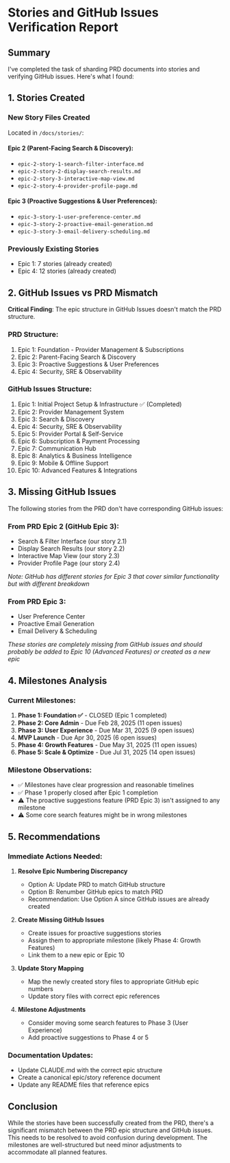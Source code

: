 # Stories and GitHub Issues Verification Report

## Summary

I've completed the task of sharding PRD documents into stories and verifying GitHub issues. Here's what I found:

## 1. Stories Created

### New Story Files Created
Located in `/docs/stories/`:

#### Epic 2 (Parent-Facing Search & Discovery):
- `epic-2-story-1-search-filter-interface.md`
- `epic-2-story-2-display-search-results.md`
- `epic-2-story-3-interactive-map-view.md`
- `epic-2-story-4-provider-profile-page.md`

#### Epic 3 (Proactive Suggestions & User Preferences):
- `epic-3-story-1-user-preference-center.md`
- `epic-3-story-2-proactive-email-generation.md`
- `epic-3-story-3-email-delivery-scheduling.md`

### Previously Existing Stories
- Epic 1: 7 stories (already created)
- Epic 4: 12 stories (already created)

## 2. GitHub Issues vs PRD Mismatch

**Critical Finding**: The epic structure in GitHub Issues doesn't match the PRD structure.

### PRD Structure:
1. Epic 1: Foundation - Provider Management & Subscriptions
2. Epic 2: Parent-Facing Search & Discovery
3. Epic 3: Proactive Suggestions & User Preferences  
4. Epic 4: Security, SRE & Observability

### GitHub Issues Structure:
1. Epic 1: Initial Project Setup & Infrastructure ✅ (Completed)
2. Epic 2: Provider Management System
3. Epic 3: Search & Discovery
4. Epic 4: Security, SRE & Observability
5. Epic 5: Provider Portal & Self-Service
6. Epic 6: Subscription & Payment Processing
7. Epic 7: Communication Hub
8. Epic 8: Analytics & Business Intelligence
9. Epic 9: Mobile & Offline Support
10. Epic 10: Advanced Features & Integrations

## 3. Missing GitHub Issues

The following stories from the PRD don't have corresponding GitHub issues:

### From PRD Epic 2 (GitHub Epic 3):
- Search & Filter Interface (our story 2.1)
- Display Search Results (our story 2.2) 
- Interactive Map View (our story 2.3)
- Provider Profile Page (our story 2.4)

*Note: GitHub has different stories for Epic 3 that cover similar functionality but with different breakdown*

### From PRD Epic 3:
- User Preference Center
- Proactive Email Generation
- Email Delivery & Scheduling

*These stories are completely missing from GitHub issues and should probably be added to Epic 10 (Advanced Features) or created as a new epic*

## 4. Milestones Analysis

### Current Milestones:
1. **Phase 1: Foundation ✅** - CLOSED (Epic 1 completed)
2. **Phase 2: Core Admin** - Due Feb 28, 2025 (11 open issues)
3. **Phase 3: User Experience** - Due Mar 31, 2025 (9 open issues)
4. **MVP Launch** - Due Apr 30, 2025 (6 open issues)
5. **Phase 4: Growth Features** - Due May 31, 2025 (11 open issues)
6. **Phase 5: Scale & Optimize** - Due Jul 31, 2025 (14 open issues)

### Milestone Observations:
- ✅ Milestones have clear progression and reasonable timelines
- ✅ Phase 1 properly closed after Epic 1 completion
- ⚠️ The proactive suggestions feature (PRD Epic 3) isn't assigned to any milestone
- ⚠️ Some core search features might be in wrong milestones

## 5. Recommendations

### Immediate Actions Needed:

1. **Resolve Epic Numbering Discrepancy**
   - Option A: Update PRD to match GitHub structure
   - Option B: Renumber GitHub epics to match PRD
   - Recommendation: Use Option A since GitHub issues are already created

2. **Create Missing GitHub Issues**
   - Create issues for proactive suggestions stories
   - Assign them to appropriate milestone (likely Phase 4: Growth Features)
   - Link them to a new epic or Epic 10

3. **Update Story Mapping**
   - Map the newly created story files to appropriate GitHub epic numbers
   - Update story files with correct epic references

4. **Milestone Adjustments**
   - Consider moving some search features to Phase 3 (User Experience)
   - Add proactive suggestions to Phase 4 or 5

### Documentation Updates:
- Update CLAUDE.md with the correct epic structure
- Create a canonical epic/story reference document
- Update any README files that reference epics

## Conclusion

While the stories have been successfully created from the PRD, there's a significant mismatch between the PRD epic structure and GitHub issues. This needs to be resolved to avoid confusion during development. The milestones are well-structured but need minor adjustments to accommodate all planned features.